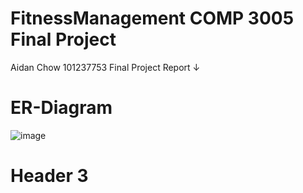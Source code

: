 # FitnessManagement COMP 3005 Final Project
Aidan Chow 
101237753
Final Project Report ↓

# ER-Diagram
![image](https://github.com/kachowchow/fitnessManagement/assets/112474998/a4e3eece-de41-44e8-9a74-429963d378cf)

# Header 3
